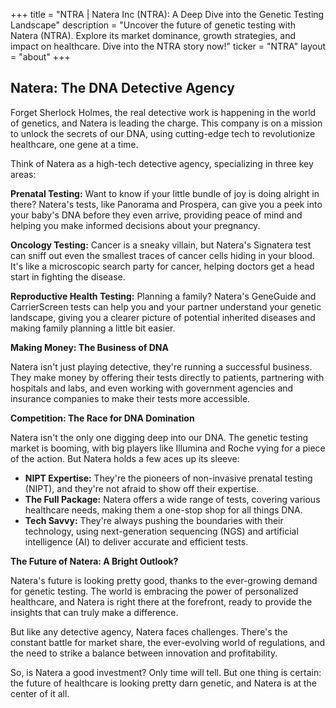 +++
title = "NTRA |  Natera Inc (NTRA): A Deep Dive into the Genetic Testing Landscape"
description = "Uncover the future of genetic testing with Natera (NTRA). Explore its market dominance, growth strategies, and impact on healthcare. Dive into the NTRA story now!"
ticker = "NTRA"
layout = "about"
+++

        


## Natera: The DNA Detective Agency

Forget Sherlock Holmes, the real detective work is happening in the world of genetics, and Natera is leading the charge. This company is on a mission to unlock the secrets of our DNA, using cutting-edge tech to revolutionize healthcare, one gene at a time. 

Think of Natera as a high-tech detective agency, specializing in three key areas: 

**Prenatal Testing:** Want to know if your little bundle of joy is doing alright in there? Natera's tests, like Panorama and Prospera, can give you a peek into your baby's DNA before they even arrive, providing peace of mind and helping you make informed decisions about your pregnancy.

**Oncology Testing:** Cancer is a sneaky villain, but Natera's Signatera test can sniff out even the smallest traces of cancer cells hiding in your blood. It's like a microscopic search party for cancer, helping doctors get a head start in fighting the disease. 

**Reproductive Health Testing:** Planning a family? Natera's GeneGuide and CarrierScreen tests can help you and your partner understand your genetic landscape, giving you a clearer picture of potential inherited diseases and making family planning a little bit easier.

**Making Money: The Business of DNA**

Natera isn't just playing detective, they're running a successful business. They make money by offering their tests directly to patients, partnering with hospitals and labs, and even working with government agencies and insurance companies to make their tests more accessible.

**Competition: The Race for DNA Domination**

Natera isn't the only one digging deep into our DNA.  The genetic testing market is booming, with big players like Illumina and Roche vying for a piece of the action. But Natera holds a few aces up its sleeve:

* **NIPT Expertise:** They're the pioneers of non-invasive prenatal testing (NIPT), and they're not afraid to show off their expertise.
* **The Full Package:** Natera offers a wide range of tests, covering various healthcare needs, making them a one-stop shop for all things DNA.
* **Tech Savvy:** They're always pushing the boundaries with their technology, using next-generation sequencing (NGS) and artificial intelligence (AI) to deliver accurate and efficient tests.

**The Future of Natera: A Bright Outlook?**

Natera's future is looking pretty good, thanks to the ever-growing demand for genetic testing. The world is embracing the power of personalized healthcare, and Natera is right there at the forefront, ready to provide the insights that can truly make a difference. 

But like any detective agency, Natera faces challenges. There's the constant battle for market share, the ever-evolving world of regulations, and the need to strike a balance between innovation and profitability.

So, is Natera a good investment? Only time will tell. But one thing is certain: the future of healthcare is looking pretty darn genetic, and Natera is at the center of it all. 

        
